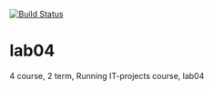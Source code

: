 [![Build Status](https://travis-ci.org/pelpro/lab04.svg?branch=master)](https://travis-ci.com/pelpro/lab04)
# lab04
4 course, 2 term, Running IT-projects course, lab04

